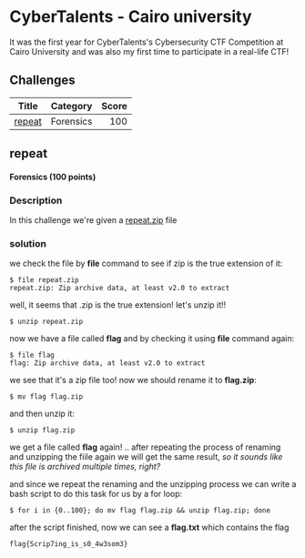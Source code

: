 # CyberTalents - Cairo university
It was the first year for CyberTalents's Cybersecurity CTF Competition at Cairo University and was also my first time to participate in a real-life CTF!

## Challenges

| Title         | Category      | Score |
| ------------- |:-------------:| -----:|
|    [repeat](#repeat) |   Forensics   |   100 |

## repeat
#### Forensics (100 points)

### Description
In this challenge we're given a [repeat.zip](repeat.zip) file

### solution
we check the file by **file** command to see if zip is the true extension of it:
```
$ file repeat.zip
repeat.zip: Zip archive data, at least v2.0 to extract
```
well, it seems that .zip is the true extension!
let's unzip it!!
```
$ unzip repeat.zip
```
now we have a file called **flag** and by checking it using **file** command again: 

```
$ file flag
flag: Zip archive data, at least v2.0 to extract
```
we see that it's a zip file too! now we should rename it to **flag.zip**:

```
$ mv flag flag.zip
```
and then unzip it:

```
$ unzip flag.zip
```
we get a file called **flag** again! .. after repeating the process of renaming and unzipping the fiile again we will get the same result, *so it sounds like this file is archived multiple times, right?*

and since we repeat the renaming and the unzipping process we can write a bash script to do this task for us by a for loop:
```
$ for i in {0..100}; do mv flag flag.zip && unzip flag.zip; done
```
after the script finished, now we can see a **flag.txt** which contains the flag
```
flag{Scrip7ing_is_s0_4w3som3}
```

